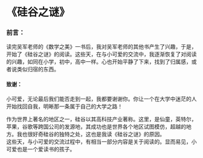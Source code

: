 # 《硅谷之谜》

### 前言：
读完吴军老师的《数学之美》一书后，我对吴军老师的其他书产生了兴趣，于是，开始了《硅谷之谜》的阅读。这些天，在与小可爱的交流中，我逐渐恢复了对阅读的兴趣，如同在小学，初中，高中一样。心也开始平静了下来，找到了归属感，或者说类似归宿的东西。
#### 致谢：
小可爱，无论最后我们能否走到一起，我都要谢谢你。你让一个在大学中迷茫的人开始找回自我，明晰那一条属于自己的大学之路！


作为世界上著名的地区之一，硅谷以其高科技产业著称。这里，是仙童，英特尔，苹果，谷歌等跨国公司的发源地，其成功也是世界各个地区试图模仿，超越的地方。我也很好奇硅谷的独特之处，这也是我读《硅谷之谜》的原因。  
这些天，与小可爱的交流过程中，有相当一部分内容是关于阅读的。显而易见，小可爱也是一个爱读书的孩子。